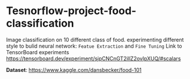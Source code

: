 # Tesnorflow-project-food-classification

Image classification on 10 different class of food.
experimenting different style to bulid neural network: `Featue Extraction` and `Fine Tuning`
Link to TensorBoard experiments  https://tensorboard.dev/experiment/sjpCNCnGT2illZ2ovIpXUQ/#scalars

**Dataset**:
https://www.kaggle.com/dansbecker/food-101
